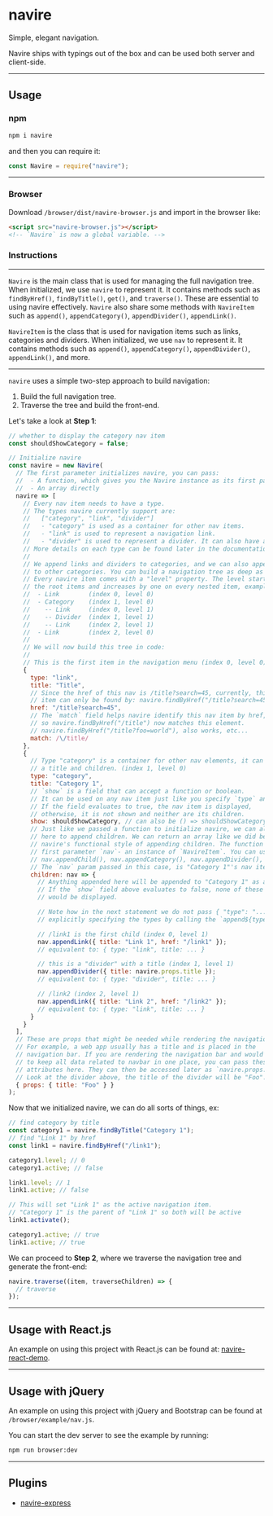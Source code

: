 # navire

Simple, elegant navigation.

Navire ships with typings out of the box and can be used both server and client-side.

---

## Usage

### npm

```bash
npm i navire
```

and then you can require it:

```javascript
const Navire = require("navire");
```

---

### Browser

Download `/browser/dist/navire-browser.js` and import in the browser like:

```html
<script src="navire-browser.js"></script>
<!-- `Navire` is now a global variable. -->
```

### Instructions

---

`Navire` is the main class that is used for managing the full navigation tree. When initialized, we use `navire` to represent it. It contains methods such as `findByHref()`, `findByTitle()`, `get()`, and `traverse()`. These are essential to using navire effectively. `Navire` also share some methods with `NavireItem` such as `append()`, `appendCategory()`, `appendDivider()`, `appendLink()`.

`NavireItem` is the class that is used for navigation items such as links, categories and dividers. When initialized, we use `nav` to represent it. It contains methods such as `append()`, `appendCategory()`, `appendDivider()`, `appendLink()`, and more.

---

`navire` uses a simple two-step approach to build navigation:

1. Build the full navigation tree.
2. Traverse the tree and build the front-end.

Let's take a look at **Step 1**:

```javascript
// whether to display the category nav item
const shouldShowCategory = false;

// Initialize navire
const navire = new Navire(
  // The first parameter initializes navire, you can pass:
  //  - A function, which gives you the Navire instance as its first parameter
  //  - An array directly
  navire => [
    // Every nav item needs to have a type.
    // The types navire currently support are:
    //   ["category", "link", "divider"]
    //   - "category" is used as a container for other nav items.
    //   - "link" is used to represent a navigation link.
    //   - "divider" is used to represent a divider. It can also have a title.
    // More details on each type can be found later in the documentation.
    //
    // We append links and dividers to categories, and we can also append categories
    // to other categories. You can build a navigation tree as deep as you want.
    // Every navire item comes with a "level" property. The level starts at 0 for
    // the root items and increases by one on every nested item, example:
    //  - Link        (index 0, level 0)
    //  - Category    (index 1, level 0)
    //    -- Link     (index 0, level 1)
    //    -- Divider  (index 1, level 1)
    //    -- Link     (index 2, level 1)
    //  - Link        (index 2, level 0)
    //
    // We will now build this tree in code:
    //
    // This is the first item in the navigation menu (index 0, level 0):
    {
      type: "link",
      title: "Title",
      // Since the href of this nav is /title?search=45, currently, this
      // item can only be found by: navire.findByHref("/title?search=45").
      href: "/title?search=45",
      // The `match` field helps navire identify this nav item by href,
      // so navire.findByHref("/title") now matches this element.
      // navire.findByHref("/title?foo=world"), also works, etc...
      match: /\/title/
    },
    {
      // Type "category" is a container for other nav elements, it can have
      // a title and children. (index 1, level 0)
      type: "category",
      title: "Category 1",
      // `show` is a field that can accept a function or boolean.
      // It can be used on any nav item just like you specify `type` and `title`.
      // If the field evaluates to true, the nav item is displayed,
      // otherwise, it is not shown and neither are its children.
      show: shouldShowCategory, // can also be () => shouldShowCategory
      // Just like we passed a function to initialize navire, we can also pass a function
      // here to append children. We can return an array like we did before, or we can use
      // navire's functional style of appending children. The function is invoked with its
      // first parameter `nav`- an instance of `NavireItem`. You can use methods such as
      // nav.appendChild(), nav.appendCategory(), nav.appendDivider(), etc.
      // The `nav` param passed in this case, is "Category 1"'s nav item.
      children: nav => {
        // Anything appended here will be appended to "Category 1" as a child.
        // If the `show` field above evaluates to false, none of these items
        // would be displayed.

        // Note how in the next statement we do not pass { "type": "..." }, since we are
        // explicitly specifying the types by calling the `append${type}` methods.

        // /link1 is the first child (index 0, level 1)
        nav.appendLink({ title: "Link 1", href: "/link1" });
        // equivalent to: { type: "link", title: ... }

        // this is a "divider" with a title (index 1, level 1)
        nav.appendDivider({ title: navire.props.title });
        // equivalent to: { type: "divider", title: ... }

        // /link2 (index 2, level 1)
        nav.appendLink({ title: "Link 2", href: "/link2" });
        // equivalent to: { type: "link", title: ... }
      }
    }
  ],
  // These are props that might be needed while rendering the navigation
  // For example, a web app usually has a title and is placed in the
  // navigation bar. If you are rendering the navigation bar and would like
  // to keep all data related to navbar in one place, you can pass these
  // attributes here. They can then be accessed later as `navire.props.field`.
  // Look at the divider above, the title of the divider will be "Foo".
  { props: { title: "Foo" } }
);
```

Now that we initialized navire, we can do all sorts of things, ex:

```javascript
// find category by title
const category1 = navire.findByTitle("Category 1");
// find "Link 1" by href
const link1 = navire.findByHref("/link1");

category1.level; // 0
category1.active; // false

link1.level; // 1
link1.active; // false

// This will set "Link 1" as the active navigation item.
// "Category 1" is the parent of "Link 1" so both will be active
link1.activate();

category1.active; // true
link1.active; // true
```

We can proceed to **Step 2**, where we traverse the navigation tree and generate the front-end:

```javascript
navire.traverse((item, traverseChildren) => {
  // traverse
});
```

---

## Usage with React.js

An example on using this project with React.js can be found at: [navire-react-demo](https://github.com/claude-abounegm/navire-react-demo).

---

## Usage with jQuery

An example on using this project with jQuery and Bootstrap can be found at `/browser/example/nav.js`.

You can start the dev server to see the example by running:

```bash
npm run browser:dev
```

---

## Plugins

- [navire-express](https://github.com/claude-abounegm/navire-express)
